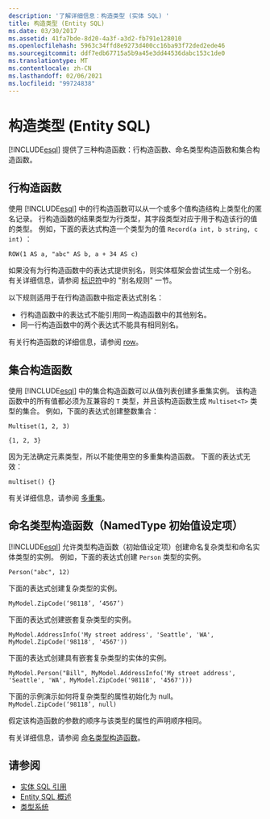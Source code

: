 ```yaml
---
description: '了解详细信息：构造类型 (实体 SQL) '
title: 构造类型 (Entity SQL)
ms.date: 03/30/2017
ms.assetid: 41fa7bde-8d20-4a3f-a3d2-fb791e128010
ms.openlocfilehash: 5963c34ffd8e9273d400cc16ba93f72ded2ede46
ms.sourcegitcommit: ddf7edb67715a5b9a45e3dd44536dabc153c1de0
ms.translationtype: MT
ms.contentlocale: zh-CN
ms.lasthandoff: 02/06/2021
ms.locfileid: "99724838"
---
```

# <a name="constructing-types-entity-sql"></a>构造类型 (Entity SQL)

<!-- markdownlint-disable DOCSMD001 -->
[!INCLUDE[esql](../../../../../../includes/esql-md.md)] 提供了三种构造函数：行构造函数、命名类型构造函数和集合构造函数。

## <a name="row-constructors"></a>行构造函数

使用 [!INCLUDE[esql](../../../../../../includes/esql-md.md)] 中的行构造函数可以从一个或多个值构造结构上类型化的匿名记录。 行构造函数的结果类型为行类型，其字段类型对应于用于构造该行的值的类型。 例如，下面的表达式构造一个类型为的值 `Record(a int, b string, c int)` ：

`ROW(1 AS a, "abc" AS b, a + 34 AS c)`

如果没有为行构造函数中的表达式提供别名，则实体框架会尝试生成一个别名。 有关详细信息，请参阅 [标识符](identifiers-entity-sql.md)中的 "别名规则" 一节。

以下规则适用于在行构造函数中指定表达式别名：

- 行构造函数中的表达式不能引用同一构造函数中的其他别名。
- 同一行构造函数中的两个表达式不能具有相同别名。

有关行构造函数的详细信息，请参阅 [row](row-entity-sql.md)。

## <a name="collection-constructors"></a>集合构造函数

使用 [!INCLUDE[esql](../../../../../../includes/esql-md.md)] 中的集合构造函数可以从值列表创建多重集实例。 该构造函数中的所有值都必须为互兼容的 `T` 类型，并且该构造函数生成 `Multiset<T>` 类型的集合。 例如，下面的表达式创建整数集合：

`Multiset(1, 2, 3)`

`{1, 2, 3}`

因为无法确定元素类型，所以不能使用空的多重集构造函数。 下面的表达式无效：

`multiset() {}`

有关详细信息，请参阅 [多重集](multiset-entity-sql.md)。

## <a name="named-type-constructors-namedtype-initializers"></a>命名类型构造函数（NamedType 初始值设定项）

[!INCLUDE[esql](../../../../../../includes/esql-md.md)] 允许类型构造函数（初始值设定项）创建命名复杂类型和命名实体类型的实例。 例如，下面的表达式创建 `Person` 类型的实例。

`Person("abc", 12)`

下面的表达式创建复杂类型的实例。

`MyModel.ZipCode(‘98118’, ‘4567’)`

下面的表达式创建嵌套复杂类型的实例。

`MyModel.AddressInfo('My street address', 'Seattle', 'WA', MyModel.ZipCode('98118', '4567'))`

下面的表达式创建具有嵌套复杂类型的实体的实例。

`MyModel.Person("Bill", MyModel.AddressInfo('My street address', 'Seattle', 'WA', MyModel.ZipCode('98118', '4567')))`

下面的示例演示如何将复杂类型的属性初始化为 null。 `MyModel.ZipCode(‘98118’, null)`

假定该构造函数的参数的顺序与该类型的属性的声明顺序相同。

有关详细信息，请参阅 [命名类型构造函数](named-type-constructor-entity-sql.md)。

## <a name="see-also"></a>请参阅

- [实体 SQL 引用](entity-sql-reference.md)
- [Entity SQL 概述](entity-sql-overview.md)
- [类型系统](type-system-entity-sql.md)
